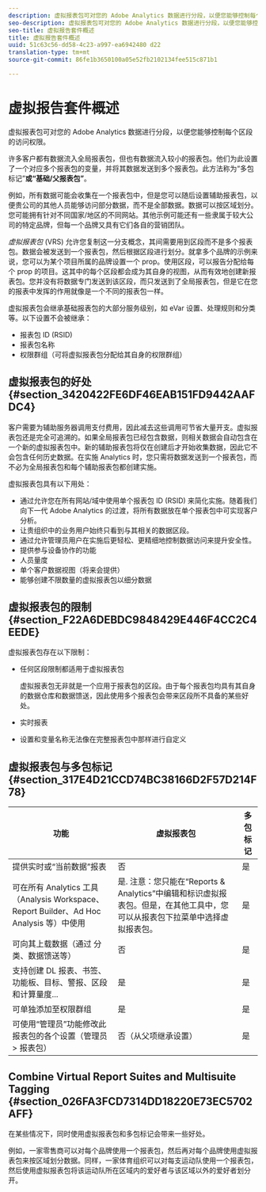 ```yaml
---
description: 虚拟报表包可对您的 Adobe Analytics 数据进行分段，以便您能够控制每个区段的访问权限。
seo-description: 虚拟报表包可对您的 Adobe Analytics 数据进行分段，以便您能够控制每个区段的访问权限。
seo-title: 虚拟报告套件概述
title: 虚拟报告套件概述
uuid: 51c63c56-dd58-4c23-a997-ea6942480 d22
translation-type: tm+mt
source-git-commit: 86fe1b3650100a05e52fb2102134fee515c871b1

---
```



# 虚拟报告套件概述

虚拟报表包可对您的 Adobe Analytics 数据进行分段，以便您能够控制每个区段的访问权限。

许多客户都有数据流入全局报表包，但也有数据流入较小的报表包。他们为此设置了一个对应多个报表包的变量，并将其数据发送到多个报表包。此方法称为“多包标记”**&#x200B;或“基础/父报表包”**。

例如，所有数据可能会收集在一个报表包中，但是您可以随后设置辅助报表包，以便贵公司的其他人员能够访问部分数据，而不是全部数据。数据可以按区域划分。您可能拥有针对不同国家/地区的不同网站。其他示例可能还有一些隶属于较大公司的特定品牌，但每一个品牌又具有它们各自的营销团队。

*虚拟报表包* (VRS) 允许您复制这一分支概念，其间需要用到区段而不是多个报表包。数据会被发送到一个报表包，然后根据区段进行划分。就拿多个品牌的示例来说，您可以为某个项目所属的品牌设置一个 prop。使用区段，可以报告分配给每个 prop 的项目。这其中的每个区段都会成为其自身的视图，从而有效地创建新报表包。您并没有将数据专门发送到该区段，而只发送到了全局报表包，但是它在您的报表中发挥的作用就像是一个不同的报表包一样。

虚拟报表包会继承基础报表包的大部分服务级别，如 eVar 设置、处理规则和分类等。以下设置不会被继承：

* 报表包 ID (RSID)
* 报表包名称
* 权限群组（可将虚拟报表包分配给其自身的权限群组）

## 虚拟报表包的好处 {#section_3420422FE6DF46EAB151FD9442AAFDC4}

客户需要为辅助服务器调用支付费用，因此减去这些调用可节省大量开支。虚拟报表包还是完全可追溯的。如果全局报表包已经包含数据，则相关数据会自动包含在一个新的虚拟报表包中。新的辅助报表包将仅在创建后才开始收集数据，因此它不会包含任何历史数据。在实施 Analytics 时，您只需将数据发送到一个报表包，而不必为全局报表包和每个辅助报表包都创建实施。

虚拟报表包具有以下用处：

* 通过允许您在所有网站/域中使用单个报表包 ID (RSID) 来简化实施。随着我们向下一代 Adobe Analytics 的过渡，将所有数据放在单个报表包中可实现客户分析。
* 让贵组织中的业务用户始终只看到与其相关的数据区段。
* 通过允许管理员用户在实施后更轻松、更精细地控制数据访问来提升安全性。
* 提供参与设备协作的功能
* 人员量度
* 单个客户数据视图（将来会提供）
* 能够创建不限数量的虚拟报表包以细分数据

## 虚拟报表包的限制 {#section_F22A6DEBDC9848429E446F4CC2C4EEDE}

虚拟报表包存在以下限制：

* 任何区段限制都适用于虚拟报表包

   虚拟报表包无非就是一个应用于报表包的区段。由于每个报表包均具有其自身的数据仓库和数据馈送，因此使用多个报表包会带来区段所不具备的某些好处。
* 实时报表
* 设置和变量名称无法像在完整报表包中那样进行自定义

## 虚拟报表包与多包标记 {#section_317E4D21CCD74BC38166D2F57D214F78}

| 功能 | 虚拟报表包 | 多包标记 |
|--- |--- |--- |
| 提供实时或“当前数据”报表 | 否 | 是 |
| 可在所有 Analytics 工具（Analysis Workspace、Report Builder、Ad Hoc Analysis 等）中使用 | 是.   注意：您只能在“Reports &amp; Analytics”中编辑和标识虚拟报表包。但是，在其他工具中，您可以从报表包下拉菜单中选择虚拟报表包。 | 是 |
| 可向其上载数据（通过 分类、数据馈送等） | 否 | 是 |
| 支持创建 DL 报表、书签、功能板、目标、警报、区段和计算量度... | 是 | 是 |
| 可单独添加至权限群组 | 是 | 是 |
| 可使用“管理员”功能修改此报表包的各个设置（管理员 &gt; 报表包） | 否（从父项继承设置） | 是 |

## Combine Virtual Report Suites and Multisuite Tagging {#section_026FA3FCD7314DD18220E73EC5702AFF}

在某些情况下，同时使用虚拟报表包和多包标记会带来一些好处。

例如，一家零售商可以对每个品牌使用一个报表包，然后再对每个品牌使用虚拟报表包来按区域划分数据。同样，一家体育组织可以对每支运动队使用一个报表包，然后使用虚拟报表包将该运动队所在区域内的爱好者与该区域以外的爱好者划分开。
